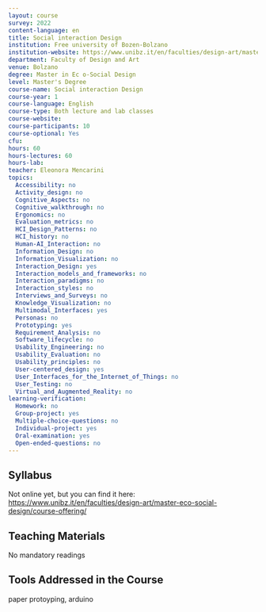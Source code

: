 ```yaml
---
layout: course
survey: 2022
content-language: en
title: Social interaction Design
institution: Free university of Bozen-Bolzano
institution-website: https://www.unibz.it/en/faculties/design-art/master-eco-social-design/ 
department: Faculty of Design and Art
venue: Bolzano
degree: Master in Ec o-Social Design
level: Master's Degree
course-name: Social interaction Design
course-year: 1
course-language: English
course-type: Both lecture and lab classes
course-website: 
course-participants: 10
course-optional: Yes
cfu: 
hours: 60
hours-lectures: 60
hours-lab: 
teacher: Eleonora Mencarini
topics: 
  Accessibility: no
  Activity_design: no
  Cognitive_Aspects: no
  Cognitive_walkthrough: no
  Ergonomics: no
  Evaluation_metrics: no
  HCI_Design_Patterns: no
  HCI_history: no
  Human-AI_Interaction: no
  Information_Design: no
  Information_Visualization: no
  Interaction_Design: yes
  Interaction_models_and_frameworks: no
  Interaction_paradigms: no
  Interaction_styles: no
  Interviews_and_Surveys: no
  Knowledge_Visualization: no
  Multimodal_Interfaces: yes
  Personas: no
  Prototyping: yes
  Requirement_Analysis: no
  Software_lifecycle: no
  Usability_Engineering: no
  Usability_Evaluation: no
  Usability_principles: no
  User-centered_design: yes
  User_Interfaces_for_the_Internet_of_Things: no
  User_Testing: no
  Virtual_and_Augmented_Reality: no
learning-verification: 
  Homework: no 
  Group-project: yes 
  Multiple-choice-questions: no 
  Individual-project: yes 
  Oral-examination: yes 
  Open-ended-questions: no 
---
```



## Syllabus 
Not online yet, but you can find it here: https://www.unibz.it/en/faculties/design-art/master-eco-social-design/course-offering/

## Teaching Materials 
No mandatory readings

## Tools Addressed in the Course 
paper protoyping, arduino
